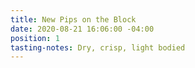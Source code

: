 ```yaml
---
title: New Pips on the Block
date: 2020-08-21 16:06:00 -04:00
position: 1
tasting-notes: Dry, crisp, light bodied
---
```



